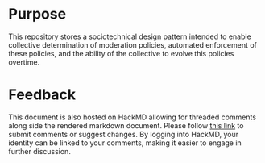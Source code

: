 # Purpose
This repository stores a sociotechnical design pattern intended to enable collective determination of moderation policies, automated enforcement of these policies, and the ability of the collective to evolve this policies overtime.  

# Feedback
This document is also hosted on HackMD allowing for threaded comments along side the rendered markdown document. Please follow [this link](https://hackmd.io/@bgrayburn/S1BVFjMKR) to submit comments or suggest changes. By logging into HackMD, your identity can be linked to your comments, making it easier to engage in further discussion.
